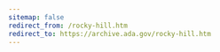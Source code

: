 ```yaml
---
sitemap: false 
redirect_from: /rocky-hill.htm 
redirect_to: https://archive.ada.gov/rocky-hill.htm 
---
```

